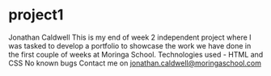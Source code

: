 # project1
Jonathan Caldwell
This is my end of week 2 independent project where I was tasked to develop a portfolio to showcase the work we have done in the first couple of weeks at Moringa School. 
Technologies used - HTML and CSS
No known bugs
Contact me on jonathan.caldwell@moringaschool.com
